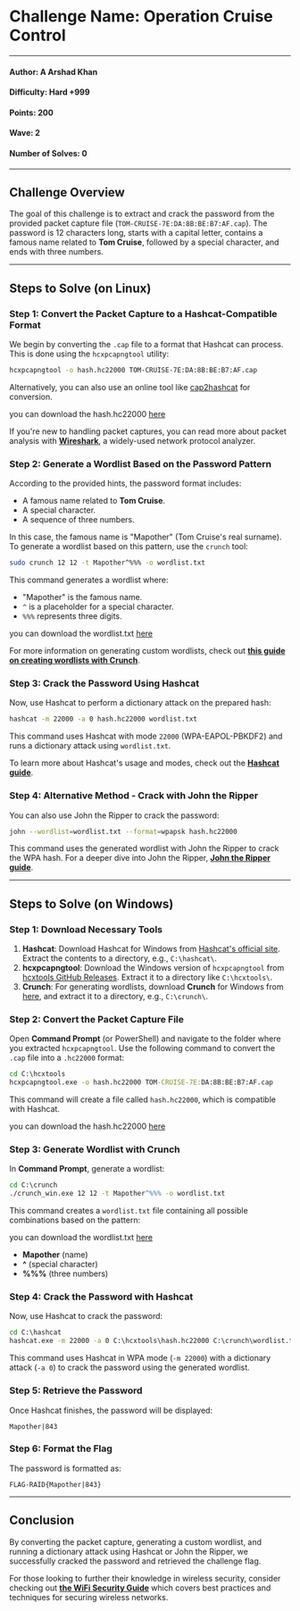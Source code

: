 # Challenge Name: **Operation Cruise Control**

---

#### Author: A Arshad Khan

#### Difficulty: Hard +999

#### Points: 200

#### Wave: 2

#### Number of Solves: 0

---

## Challenge Overview

The goal of this challenge is to extract and crack the password from the provided packet capture file (`TOM-CRUISE-7E:DA:8B:BE:B7:AF.cap`). The password is 12 characters long, starts with a capital letter, contains a famous name related to **Tom Cruise**, followed by a special character, and ends with three numbers.

---

## Steps to Solve (on Linux)

### Step 1: Convert the Packet Capture to a Hashcat-Compatible Format

We begin by converting the `.cap` file to a format that Hashcat can process. This is done using the `hcxpcapngtool` utility:

```bash
hcxpcapngtool -o hash.hc22000 TOM-CRUISE-7E:DA:8B:BE:B7:AF.cap
```

Alternatively, you can also use an online tool like [cap2hashcat](https://hashcat.net/cap2hashcat/) for conversion.

you can download the hash.hc22000 [here](/WR!T3-U9's/Solution-Files/Operation-Cruise-Control/hash.hc22000)

If you're new to handling packet captures, you can read more about packet analysis with **[Wireshark](https://www.techtarget.com/whatis/definition/Wireshark#:~:text=Wireshark%20is%20a%20widely%20used,ensure%20smooth%20operations%20and%20security.)**, a widely-used network protocol analyzer.

### Step 2: Generate a Wordlist Based on the Password Pattern

According to the provided hints, the password format includes:

- A famous name related to **Tom Cruise**.
- A special character.
- A sequence of three numbers.

In this case, the famous name is "Mapother" (Tom Cruise's real surname). To generate a wordlist based on this pattern, use the `crunch` tool:

```bash
sudo crunch 12 12 -t Mapother^%%% -o wordlist.txt
```

This command generates a wordlist where:

- "Mapother" is the famous name.
- `^` is a placeholder for a special character.
- `%%%` represents three digits.

you can download the wordlist.txt [here](/WR!T3-U9's/Solution-Files/Operation-Cruise-Control/wordlist.txt)

For more information on generating custom wordlists, check out **[this guide on creating wordlists with Crunch](https://medium.com/@cuncis/building-unique-wordlists-with-crunch-1ca49f1f188b)**.

### Step 3: Crack the Password Using Hashcat

Now, use Hashcat to perform a dictionary attack on the prepared hash:

```bash
hashcat -m 22000 -a 0 hash.hc22000 wordlist.txt
```

This command uses Hashcat with mode `22000` (WPA-EAPOL-PBKDF2) and runs a dictionary attack using `wordlist.txt`.

To learn more about Hashcat's usage and modes, check out the **[Hashcat guide](https://www.freecodecamp.org/news/hacking-with-hashcat-a-practical-guide/)**.

### Step 4: Alternative Method - Crack with John the Ripper

You can also use John the Ripper to crack the password:

```bash
john --wordlist=wordlist.txt --format=wpapsk hash.hc22000
```

This command uses the generated wordlist with John the Ripper to crack the WPA hash. For a deeper dive into John the Ripper, **[John the Ripper guide](https://www.freecodecamp.org/news/crack-passwords-using-john-the-ripper-pentesting-tutorial/)**.

---

## Steps to Solve (on Windows)

### Step 1: Download Necessary Tools

1. **Hashcat**: Download Hashcat for Windows from [Hashcat's official site](https://hashcat.net/hashcat/). Extract the contents to a directory, e.g., `C:\hashcat\`.
2. **hcxpcapngtool**: Download the Windows version of `hcxpcapngtool` from [hcxtools GitHub Releases](https://github.com/ZerBea/hcxtools/releases). Extract it to a directory like `C:\hcxtools\`.
3. **Crunch**: For generating wordlists, download **Crunch** for Windows from [here](https://github.com/shadwork/Windows-Crunch/releases), and extract it to a directory, e.g., `C:\crunch\`.

### Step 2: Convert the Packet Capture File

Open **Command Prompt** (or PowerShell) and navigate to the folder where you extracted `hcxpcapngtool`. Use the following command to convert the `.cap` file into a `.hc22000` format:

```cmd
cd C:\hcxtools
hcxpcapngtool.exe -o hash.hc22000 TOM-CRUISE-7E:DA:8B:BE:B7:AF.cap
```

This command will create a file called `hash.hc22000`, which is compatible with Hashcat.

you can download the hash.hc22000 [here](/WR!T3-U9's/Solution-Files/Operation-Cruise-Control/hash.hc22000)

### Step 3: Generate Wordlist with Crunch

In **Command Prompt**, generate a wordlist:

```cmd
cd C:\crunch
./crunch_win.exe 12 12 -t Mapother^%%% -o wordlist.txt
```

This command creates a `wordlist.txt` file containing all possible combinations based on the pattern:  

you can download the wordlist.txt [here](/WR!T3-U9's/Solution-Files/Operation-Cruise-Control/wordlist.txt)

- **Mapother** (name)
- **^** (special character)
- **%%%** (three numbers)

### Step 4: Crack the Password with Hashcat

Now, use Hashcat to crack the password:

```cmd
cd C:\hashcat
hashcat.exe -m 22000 -a 0 C:\hcxtools\hash.hc22000 C:\crunch\wordlist.txt
```

This command uses Hashcat in WPA mode (`-m 22000`) with a dictionary attack (`-a 0`) to crack the password using the generated wordlist.

### Step 5: Retrieve the Password

Once Hashcat finishes, the password will be displayed:

```text
Mapother|843
```

### Step 6: Format the Flag

The password is formatted as:

```text
FLAG-RAID{Mapother|843}
```

---

## Conclusion

By converting the packet capture, generating a custom wordlist, and running a dictionary attack using Hashcat or John the Ripper, we successfully cracked the password and retrieved the challenge flag.

For those looking to further their knowledge in wireless security, consider checking out **[the WiFi Security Guide](https://www.securew2.com/blog/complete-guide-wi-fi-security)** which covers best practices and techniques for securing wireless networks.
